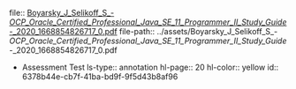 file:: [Boyarsky_J_Selikoff_S_-_OCP_Oracle_Certified_Professional_Java_SE_11_Programmer_II_Study_Guide_-_2020_1668854826717_0.pdf](../assets/Boyarsky_J_Selikoff_S_-_OCP_Oracle_Certified_Professional_Java_SE_11_Programmer_II_Study_Guide_-_2020_1668854826717_0.pdf)
file-path:: ../assets/Boyarsky_J_Selikoff_S_-_OCP_Oracle_Certified_Professional_Java_SE_11_Programmer_II_Study_Guide_-_2020_1668854826717_0.pdf

- Assessment Test
  ls-type:: annotation
  hl-page:: 20
  hl-color:: yellow
  id:: 6378b44e-cb7f-41ba-bd9f-9f5d43b8af96